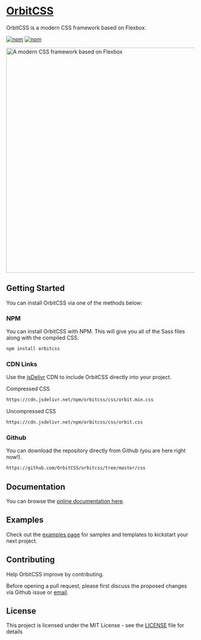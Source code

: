# [OrbitCSS](https://orbitcss.com)
OrbitCSS is a modern CSS framework based on Flexbox.

[![npm](https://img.shields.io/npm/v/orbitcss.svg?color=%236e45e2)](https://www.npmjs.com/package/orbitcss)
[![npm](https://img.shields.io/npm/l/orbitcss.svg)](https://www.npmjs.com/package/orbitcss)

<a href="https://orbitcss.com"><img src="https://orbitcss.com/img/orbitcss_transparent.png" alt="A modern CSS framework based on Flexbox" style="max-width:100%;" width="600"></a>

## Getting Started
You can install OrbitCSS via one of the methods below:

### NPM
You can install OrbitCSS with NPM. This will give you all of the Sass files along with the compiled CSS.
```sh
npm install orbitcss
```

### CDN Links
Use the [jsDelivr](https://cdn.jsdelivr.net/) CDN to include OrbitCSS directly into your project.

Compressed CSS
```sh
https://cdn.jsdelivr.net/npm/orbitcss/css/orbit.min.css
```

Uncompressed CSS
```sh
https://cdn.jsdelivr.net/npm/orbitcss/css/orbit.css
```

### Github
You can download the repository directly from Github (you are here right now!).
```sh
https://github.com/OrbitCSS/orbitcss/tree/master/css
```

## Documentation
You can browse the [online documentation here](https://orbitcss.com/documentation).

## Examples
Check out the [examples page](https://orbitcss.com/examples) for samples and templates to kickstart your next project.

## Contributing
Help OrbitCSS improve by contributing.

Before opening a pull request, please first discuss the proposed changes via Github issue or <a href="mailto:hello@orbitcss.com">email</a>.

## License
This project is licensed under the MIT License - see the [LICENSE](https://github.com/OrbitCSS/orbitcss/blob/master/LICENSE) file for details
